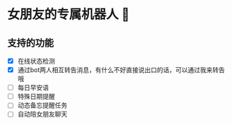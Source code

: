 # 女朋友的专属机器人 🤖️

## 支持的功能

- [x] 在线状态检测
- [x] 通过bot两人相互转告消息，有什么不好直接说出口的话，可以通过我来转告哦
- [ ] 每日早安语
- [ ] 特殊日期提醒
- [ ] 动态备忘提醒任务
- [ ] 自动陪女朋友聊天
